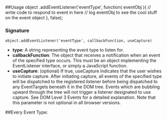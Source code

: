 ##Usage
    object
      .addEventListener('eventType', function( eventObj ){
        // write code to respond to event in here
        // log eventObj to see the cool stuff on the event object
      }, false);
### Signature
    object.addEventListener('eventType', callbackFunction, useCapture)

* **type**: A string representing the event type to listen for.
* **callbackFunction**: The object that receives a notification when an event of the specified type occurs. This must be an object implementing the EventListener interface, or simply a JavaScript function.
* **useCapture**: (optional) If true, useCapture indicates that the user wishes to initiate capture. After initiating capture, all events of the specified type will be dispatched to the registered listener before being dispatched to any EventTargets beneath it in the DOM tree. Events which are bubbling upward through the tree will not trigger a listener designated to use capture. See DOM Level 3 Events for a detailed explanation. Note that this parameter is not optional in all browser versions.

##Every Event Type: